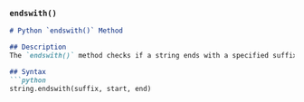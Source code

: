 ###  `endswith()` 
```md
# Python `endswith()` Method

## Description
The `endswith()` method checks if a string ends with a specified suffix.

## Syntax
```python
string.endswith(suffix, start, end)

